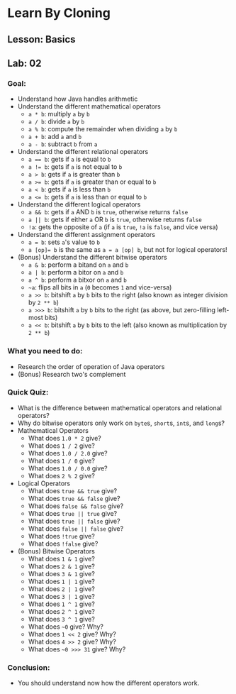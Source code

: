 # Learn By Cloning
## Lesson: Basics
## Lab: 02

### Goal:
- Understand how Java handles arithmetic
- Understand the different mathematical operators
    - `a * b`: multiply `a` by `b`
    - `a / b`: divide `a` by `b`
    - `a % b`: compute the remainder when dividing `a` by `b`
    - `a + b`: add `a` and `b`
    - `a - b`: subtract `b` from `a`
- Understand the different relational operators
    - `a == b`: gets if `a` is equal to `b`
    - `a != b`: gets if `a` is not equal to `b`
    - `a > b`: gets if `a` is greater than `b`
    - `a >= b`: gets if `a` is greater than or equal to `b`
    - `a < b`: gets if `a` is less than `b`
    - `a <= b`: gets if `a` is less than or equal to `b`
- Understand the different logical operators
    - `a && b`: gets if `a` AND `b` is `true`, otherwise returns `false`
    - `a || b`: gets if either `a` OR `b` is `true`, otherwise returns `false`
    - `!a`: gets the opposite of `a` (if `a` is `true`, `!a` is `false`, and vice versa)
- Understand the different assignment operators
    - `a = b`: sets `a`'s value to `b`
    - `a [op]= b` is the same as `a = a [op] b`, but not for logical operators!
- (Bonus) Understand the different bitwise operators
    - `a & b`: perform a bitand on `a` and `b`
    - `a | b`: perform a bitor on `a` and `b`
    - `a ^ b`: perform a bitxor on `a` and `b`
    - `~a`: flips all bits in `a` (`0` becomes `1` and vice-versa)
    - `a >> b`: bitshift `a` by `b` bits to the right (also known as integer division by `2 ** b`)
    - `a >>> b`: bitshift `a` by `b` bits to the right (as above, but zero-filling left-most bits)
    - `a << b`: bitshift `a` by `b` bits to the left (also known as multiplication by `2 ** b`)

### What you need to do:
- Research the order of operation of Java operators
- (Bonus) Research two's complement

### Quick Quiz:
- What is the difference between mathematical operators and relational operators?
- Why do bitwise operators only work on `byte`s, `short`s, `int`s, and `long`s?
- Mathematical Operators
    - What does `1.0 * 2` give?
    - What does `1 / 2` give?
    - What does `1.0 / 2.0` give?
    - What does `1 / 0` give?
    - What does `1.0 / 0.0` give?
    - What does `2 % 2` give?
- Logical Operators
    - What does `true && true` give?
    - What does `true && false` give?
    - What does `false && false` give?
    - What does `true || true` give?
    - What does `true || false` give?
    - What does `false || false` give?
    - What does `!true` give?
    - What does `!false` give?
- (Bonus) Bitwise Operators
    - What does `1 & 1` give?
    - What does `2 & 1` give?
    - What does `3 & 1` give?
    - What does `1 | 1` give?
    - What does `2 | 1` give?
    - What does `3 | 1` give?
    - What does `1 ^ 1` give?
    - What does `2 ^ 1` give?
    - What does `3 ^ 1` give?
    - What does `~0` give? Why?
    - What does `1 << 2` give? Why?
    - What does `4 >> 2` give? Why?
    - What does `~0 >>> 31` give? Why?

### Conclusion:
- You should understand now how the different operators work.